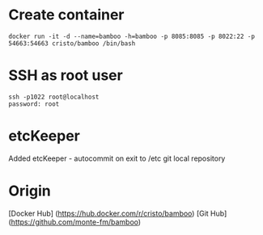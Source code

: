 # Create container
```
docker run -it -d --name=bamboo -h=bamboo -p 8085:8085 -p 8022:22 -p 54663:54663 cristo/bamboo /bin/bash
```
# SSH as root user
```
ssh -p1022 root@localhost
password: root
```

# etcKeeper 
Added etcKeeper - autocommit on exit to /etc git local repository

# Origin
[Docker Hub] (https://hub.docker.com/r/cristo/bamboo)
[Git Hub] (https://github.com/monte-fm/bamboo)